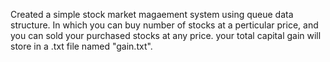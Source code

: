 Created a simple stock market magaement system using queue data structure. In which you can buy number of stocks at a perticular price, and you can sold your purchased stocks at any price. your total capital gain will store in a .txt file named "gain.txt".
